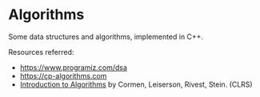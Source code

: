 # Algorithms
Some data structures and algorithms, implemented in C++.  
  
Resources referred:
- https://www.programiz.com/dsa
- https://cp-algorithms.com
- [Introduction to Algorithms](https://en.wikipedia.org/wiki/Introduction_to_Algorithms) by Cormen, Leiserson, Rivest, Stein. (CLRS)